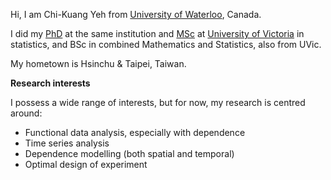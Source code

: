 Hi, I am Chi-Kuang Yeh from [University of Waterloo](https://uwaterloo.ca/), Canada.

I did my [PhD](https://uwaterloo.ca/statistics-and-actuarial-science/) at the same institution and [MSc](https://www.uvic.ca/science/math-statistics/index.php) at [University of Victoria](https://www.uvic.ca) in statistics, and BSc in combined Mathematics and Statistics, also from UVic.

My hometown is Hsinchu & Taipei, Taiwan.

**Research interests**

I possess a wide range of interests, but for now, my research is centred around:

+ Functional data analysis, especially with dependence
+ Time series analysis
+ Dependence modelling (both spatial and temporal)
+ Optimal design of experiment
